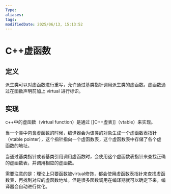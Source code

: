```yaml
---
Type:
aliases: 
tags: 
modifiedDate: 2025/06/13, 15:13:52
---
```


# C++虚函数

## 定义

派生类可以对虚函数进行重写，允许通过基类指针调用派生类的虚函数。虚函数通过在函数声明前加上 virtual 进行标识。

## 实现

c++中的虚函数（virtual function）是通过 [[C++虚表]]（vtable）来实现。

当⼀个类中包含虚函数的时候，编译器会为该类的对象生成⼀个虚函数表指针 （vtable pointer），这个指针指向一个虚函数表，这个虚函数表中存储了各个虚函数的地址。

当通过基类指针或者基类引用调用虚函数时，会使用这个虚函数表指针来查找正确的虚函数表，并调用相应的虚函数。

需要注意的是：理论上只要函数被virtual修饰，都会使用虚函数表指针来查找虚函数表，再找到对应的虚函数地址。但是很多函数调用在编译期就可以确定下来，编译器会自动进行优化。
